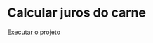 # Calcular juros do carne
 
 <a href="https://adrianocosta01.github.io/Calcular-juros_do_carne/" target="_blank">Executar o projeto</a>